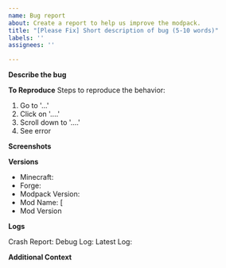 ```yaml
---
name: Bug report
about: Create a report to help us improve the modpack.
title: "[Please Fix] Short description of bug (5-10 words)"
labels: ''
assignees: ''

---
```


**Describe the bug**
<!-- A clear and concise description of what the bug is. -->

**To Reproduce**
Steps to reproduce the behavior:
1. Go to '...'
2. Click on '....'
3. Scroll down to '....'
4. See error

**Screenshots**
<!-- If applicable, add screenshots to help explain your problem. -->

**Versions**
<!-- Please complete these fields. -->
- Minecraft: 
- Forge: 
- Modpack Version: 
- Mod Name: [
- Mod Version

**Logs**
<!-- Please provide these, so that we can get a better idea of what happened. -->

Crash Report:
Debug Log:
Latest Log:

**Additional Context**
<!-- Add any other context you feel may be useful here. -->
